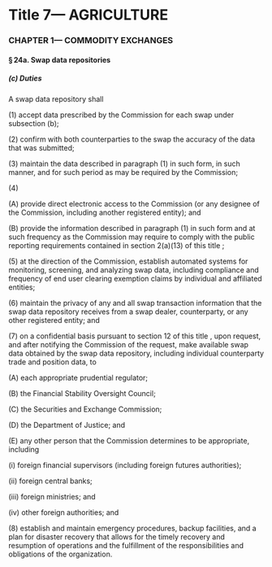 
# Title 7— AGRICULTURE
### CHAPTER 1— COMMODITY EXCHANGES
#### § 24a. Swap data repositories
##### (c) Duties

A swap data repository shall

(1) accept data prescribed by the Commission for each swap under subsection (b);

(2) confirm with both counterparties to the swap the accuracy of the data that was submitted;

(3) maintain the data described in paragraph (1) in such form, in such manner, and for such period as may be required by the Commission;

(4)

(A) provide direct electronic access to the Commission (or any designee of the Commission, including another registered entity); and

(B) provide the information described in paragraph (1) in such form and at such frequency as the Commission may require to comply with the public reporting requirements contained in section 2(a)(13) of this title ;

(5) at the direction of the Commission, establish automated systems for monitoring, screening, and analyzing swap data, including compliance and frequency of end user clearing exemption claims by individual and affiliated entities;

(6) maintain the privacy of any and all swap transaction information that the swap data repository receives from a swap dealer, counterparty, or any other registered entity; and

(7) on a confidential basis pursuant to section 12 of this title , upon request, and after notifying the Commission of the request, make available swap data obtained by the swap data repository, including individual counterparty trade and position data, to

(A) each appropriate prudential regulator;

(B) the Financial Stability Oversight Council;

(C) the Securities and Exchange Commission;

(D) the Department of Justice; and

(E) any other person that the Commission determines to be appropriate, including

(i) foreign financial supervisors (including foreign futures authorities);

(ii) foreign central banks;

(iii) foreign ministries; and

(iv) other foreign authorities; and

(8) establish and maintain emergency procedures, backup facilities, and a plan for disaster recovery that allows for the timely recovery and resumption of operations and the fulfillment of the responsibilities and obligations of the organization.
